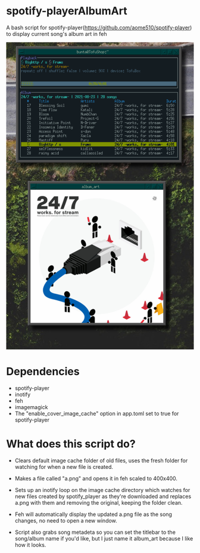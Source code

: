 # spotify-playerAlbumArt
A bash script for spotify-player(https://github.com/aome510/spotify-player) to display current song's album art in feh

![Preview](screenshot.png?raw=true "Preview Screenshot")

# Dependencies

* spotify-player
* inotify
* feh
* imagemagick
* The "enable_cover_image_cache" option in app.toml set to true for spotify-player


# What does this script do?
* Clears default image cache folder of old files, uses the fresh folder for watching for when a new file is created.

* Makes a file called "a.png" and opens it in feh scaled to 400x400.

* Sets up an inotify loop on the image cache directory which watches for new files created by spotify_player as they're downloaded and replaces a.png with them and removing the original, keeping the folder clean.

* Feh will automatically display the updated a.png file as the song changes, no need to open a new window.

* Script also grabs song metadeta so you can set the titlebar to the song/album name if you'd like, but I just name it album_art because I like how it looks.

